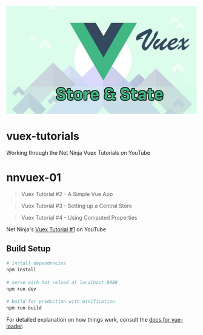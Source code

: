 ![Logo of the project](../img/vuex_logo.jpg)

# vuex-tutorials

Working through the Net Ninja Vuex Tutorials on YouTube

# nnvuex-01

>Vuex Tutorial #2 - A Simple Vue App

>Vuex Tutorial #3 - Setting up a Central Store

>Vuex Tutorial #4 - Using Computed Properties

Net Ninja's [Vuex Tutorial #1](https://www.youtube.com/watch?v=BGAu__J4xoc&list=PL4cUxeGkcC9i371QO_Rtkl26MwtiJ30P2) on YouTube

## Build Setup

``` bash
# install dependencies
npm install

# serve with hot reload at localhost:8080
npm run dev

# build for production with minification
npm run build
```

For detailed explanation on how things work, consult the [docs for vue-loader](http://vuejs.github.io/vue-loader).
